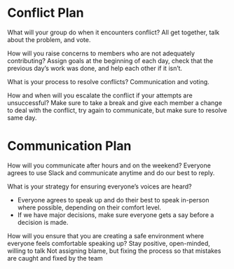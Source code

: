 # Conflict Plan
What will your group do when it encounters conflict?
All get together, talk about the problem, and vote.

How will you raise concerns to members who are not adequately contributing?
Assign goals at the beginning of each day, check that the previous day’s work was done, and help each other if it isn’t.

What is your process to resolve conflicts?
Communication and voting.

How and when will you escalate the conflict if your attempts are unsuccessful?
Make sure to take a break and give each member a change to deal with the conflict, try again to communicate, but make sure to resolve same day.

# Communication Plan
How will you communicate after hours and on the weekend?
Everyone agrees to use Slack and communicate anytime and do our best to reply.

What is your strategy for ensuring everyone’s voices are heard?
- Everyone agrees to speak up and do their best to speak in-person where possible, depending on their comfort level. 
- If we have major decisions, make sure everyone gets a say before a decision is made.

How will you ensure that you are creating a safe environment where everyone feels comfortable speaking up?
Stay positive, open-minded, willing to talk 
Not assigning blame, but fixing the process so that mistakes are caught and fixed by the team


